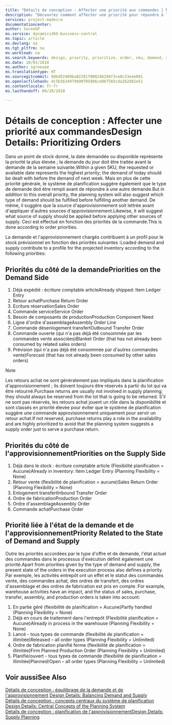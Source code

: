 ```yaml
---
title: "Détails de conception - Affecter une priorité aux commandes | Microsoft Docs"
description: "Découvrez comment affecter une priorité pour répondre à la demande et l'approvisionnement."
services: project-madeira
documentationcenter: 
author: SorenGP
ms.service: dynamics365-business-central
ms.topic: article
ms.devlang: na
ms.tgt_pltfrm: na
ms.workload: na
ms.search.keywords: design, priority, prioritize, order, sku, demand, supply
ms.date: 10/01/2018
ms.author: sgroespe
ms.translationtype: HT
ms.sourcegitcommit: 9dbd92409ba02281f008246194f3ce0c53e4e001
ms.openlocfilehash: dc5b3b34979698f05886cdd6f583cda262d82e51
ms.contentlocale: fr-fr
ms.lasthandoff: 09/28/2018

---
```

# <a name="design-details-prioritizing-orders"></a><span data-ttu-id="58aaa-103">Détails de conception : Affecter une priorité aux commandes</span><span class="sxs-lookup"><span data-stu-id="58aaa-103">Design Details: Prioritizing Orders</span></span>
<span data-ttu-id="58aaa-104">Dans un point de stock donné, la date demandée ou disponible représente la priorité la plus élevée ; la demande du jour doit être traitée avant la demande de la semaine suivante.</span><span class="sxs-lookup"><span data-stu-id="58aaa-104">Within a given SKU, the requested or available date represents the highest priority; the demand of today should be dealt with before the demand of next week.</span></span> <span data-ttu-id="58aaa-105">Mais en plus de cette priorité générale, le système de planification suggère également que le type de demande doit être rempli avant de répondre à une autre demande.</span><span class="sxs-lookup"><span data-stu-id="58aaa-105">But in addition to this overall priority, the planning system will also suggest which type of demand should be fulfilled before fulfilling another demand.</span></span> <span data-ttu-id="58aaa-106">De même, il suggère que la source d'approvisionnement soit lettrée avant d'appliquer d'autres sources d'approvisionnement.</span><span class="sxs-lookup"><span data-stu-id="58aaa-106">Likewise, it will suggest what source of supply should be applied before applying other sources of supply.</span></span> <span data-ttu-id="58aaa-107">Ceci est effectué en fonction des priorités de la commande.</span><span class="sxs-lookup"><span data-stu-id="58aaa-107">This is done according to order priorities.</span></span>  
  
<span data-ttu-id="58aaa-108">La demande et l'approvisionnement chargés contribuent à un profil pour le stock prévisionnel en fonction des priorités suivantes :</span><span class="sxs-lookup"><span data-stu-id="58aaa-108">Loaded demand and supply contribute to a profile for the projected inventory according to the following priorities:</span></span>  
  
## <a name="priorities-on-the-demand-side"></a><span data-ttu-id="58aaa-109">Priorités du côté de la demande</span><span class="sxs-lookup"><span data-stu-id="58aaa-109">Priorities on the Demand Side</span></span>  
1. <span data-ttu-id="58aaa-110">Déjà expédié : écriture comptable article</span><span class="sxs-lookup"><span data-stu-id="58aaa-110">Already shipped: Item Ledger Entry</span></span>  
2. <span data-ttu-id="58aaa-111">Retour achat</span><span class="sxs-lookup"><span data-stu-id="58aaa-111">Purchase Return Order</span></span>  
3. <span data-ttu-id="58aaa-112">Ecriture réservation</span><span class="sxs-lookup"><span data-stu-id="58aaa-112">Sales Order</span></span>  
4. <span data-ttu-id="58aaa-113">Commande service</span><span class="sxs-lookup"><span data-stu-id="58aaa-113">Service Order</span></span>  
5. <span data-ttu-id="58aaa-114">Besoin de composants de production</span><span class="sxs-lookup"><span data-stu-id="58aaa-114">Production Component Need</span></span>  
6. <span data-ttu-id="58aaa-115">Ligne d'ordre d'assemblage</span><span class="sxs-lookup"><span data-stu-id="58aaa-115">Assembly Order Line</span></span>  
7. <span data-ttu-id="58aaa-116">Commande désenlogement transfert</span><span class="sxs-lookup"><span data-stu-id="58aaa-116">Outbound Transfer Order</span></span>  
8. <span data-ttu-id="58aaa-117">Commande ouverte (qui n'a pas déjà été consommée par les commandes vente associées)</span><span class="sxs-lookup"><span data-stu-id="58aaa-117">Blanket Order (that has not already been consumed by related sales orders)</span></span>  
9. <span data-ttu-id="58aaa-118">Prévision (qui n'a pas déjà été consommée par d'autres commandes vente)</span><span class="sxs-lookup"><span data-stu-id="58aaa-118">Forecast (that has not already been consumed by other sales orders)</span></span>  
  
> [!NOTE]  
>  <span data-ttu-id="58aaa-119">Les retours achat ne sont généralement pas impliqués dans la planification d'approvisionnement ; ils doivent toujours être réservés à partir du lot qui va être retourné.</span><span class="sxs-lookup"><span data-stu-id="58aaa-119">Purchase returns are usually not involved in supply planning; they should always be reserved from the lot that is going to be returned.</span></span> <span data-ttu-id="58aaa-120">S'il ne sont pas réservés, les retours achat jouent un rôle dans la disponibilité et sont classés en priorité élevée pour éviter que le système de planification suggère une commande approvisionnement uniquement pour servir un retour achat.</span><span class="sxs-lookup"><span data-stu-id="58aaa-120">If not reserved, purchase returns play a role in the availability and are highly prioritized to avoid that the planning system suggests a supply order just to serve a purchase return.</span></span>  
  
## <a name="priorities-on-the-supply-side"></a><span data-ttu-id="58aaa-121">Priorités du côté de l'approvisionnement</span><span class="sxs-lookup"><span data-stu-id="58aaa-121">Priorities on the Supply Side</span></span>  
1. <span data-ttu-id="58aaa-122">Déjà dans le stock : écriture comptable article (Flexibilité planification = Aucune)</span><span class="sxs-lookup"><span data-stu-id="58aaa-122">Already in inventory: Item Ledger Entry (Planning Flexibility = None)</span></span>  
2. <span data-ttu-id="58aaa-123">Retour vente (flexibilité de planification = aucune)</span><span class="sxs-lookup"><span data-stu-id="58aaa-123">Sales Return Order (Planning Flexibility = None)</span></span>  
3. <span data-ttu-id="58aaa-124">Enlogement transfert</span><span class="sxs-lookup"><span data-stu-id="58aaa-124">Inbound Transfer Order</span></span>  
4. <span data-ttu-id="58aaa-125">Ordre de fabrication</span><span class="sxs-lookup"><span data-stu-id="58aaa-125">Production Order</span></span>  
5. <span data-ttu-id="58aaa-126">Ordre d'assemblage</span><span class="sxs-lookup"><span data-stu-id="58aaa-126">Assembly Order</span></span>  
6. <span data-ttu-id="58aaa-127">Commande achat</span><span class="sxs-lookup"><span data-stu-id="58aaa-127">Purchase Order</span></span>  
  
## <a name="priority-related-to-the-state-of-demand-and-supply"></a><span data-ttu-id="58aaa-128">Priorité liée à l'état de la demande et de l'approvisionnement</span><span class="sxs-lookup"><span data-stu-id="58aaa-128">Priority Related to the State of Demand and Supply</span></span>  
<span data-ttu-id="58aaa-129">Outre les priorités accordées par le type d'offre et de demande, l'état actuel des commandes dans le processus d'exécution définit également une priorité.</span><span class="sxs-lookup"><span data-stu-id="58aaa-129">Apart from priorities given by the type of demand and supply, the present state of the orders in the execution process also defines a priority.</span></span> <span data-ttu-id="58aaa-130">Par exemple, les activités entrepôt ont un effet et le statut des commandes vente, des commandes achat, des ordres de transfert, des ordres d'assemblage et des ordres de fabrication est pris en compte :</span><span class="sxs-lookup"><span data-stu-id="58aaa-130">For example, warehouse activities have an impact, and the status of sales, purchase, transfer, assembly, and production orders is taken into account:</span></span>  
  
1. <span data-ttu-id="58aaa-131">En partie géré (flexibilité de planification = Aucune)</span><span class="sxs-lookup"><span data-stu-id="58aaa-131">Partly handled (Planning Flexibility = None)</span></span>  
2. <span data-ttu-id="58aaa-132">Déjà en cours de traitement dans l'entrepôt (Flexibilité planification = Aucune)</span><span class="sxs-lookup"><span data-stu-id="58aaa-132">Already in process in the warehouse (Planning Flexibility = None)</span></span>  
3. <span data-ttu-id="58aaa-133">Lancé - tous types de commande (flexibilité de planification = illimitée)</span><span class="sxs-lookup"><span data-stu-id="58aaa-133">Released – all order types (Planning Flexibility = Unlimited)</span></span>  
4. <span data-ttu-id="58aaa-134">Ordre de fabrication planifié ferme (flexibilité de planification = illimitée)</span><span class="sxs-lookup"><span data-stu-id="58aaa-134">Firm Planned Production Order (Planning Flexibility = Unlimited)</span></span>  
5. <span data-ttu-id="58aaa-135">Planifié/ouvert - tous types de commande (flexibilité de planification = illimitée)</span><span class="sxs-lookup"><span data-stu-id="58aaa-135">Planned/Open – all order types (Planning Flexibility = Unlimited)</span></span>  
  
## <a name="see-also"></a><span data-ttu-id="58aaa-136">Voir aussi</span><span class="sxs-lookup"><span data-stu-id="58aaa-136">See Also</span></span>  
<span data-ttu-id="58aaa-137">[Détails de conception : équilibrage de la demande et de l'approvisionnement](design-details-balancing-demand-and-supply.md) </span><span class="sxs-lookup"><span data-stu-id="58aaa-137">[Design Details: Balancing Demand and Supply](design-details-balancing-demand-and-supply.md) </span></span>  
<span data-ttu-id="58aaa-138">[Détails de conception : concepts centraux du système de planification](design-details-central-concepts-of-the-planning-system.md) </span><span class="sxs-lookup"><span data-stu-id="58aaa-138">[Design Details: Central Concepts of the Planning System](design-details-central-concepts-of-the-planning-system.md) </span></span>  
[<span data-ttu-id="58aaa-139">Détails de conception : planification de l'approvisionnement</span><span class="sxs-lookup"><span data-stu-id="58aaa-139">Design Details: Supply Planning</span></span>](design-details-supply-planning.md)
